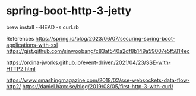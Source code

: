 # spring-boot-http-3-jetty


brew install --HEAD -s curl.rb



References
https://spring.io/blog/2023/06/07/securing-spring-boot-applications-with-ssl
https://gist.github.com/sinwoobang/c83af540a2df8b149a59007e5f5814ec

https://ordina-jworks.github.io/event-driven/2021/04/23/SSE-with-HTTP2.html

https://www.smashingmagazine.com/2018/02/sse-websockets-data-flow-http2/
https://daniel.haxx.se/blog/2019/08/05/first-http-3-with-curl/